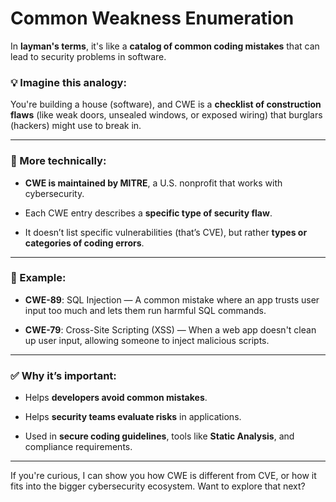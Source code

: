# Common Weakness Enumeration

In **layman's terms**, it's like a **catalog of common coding mistakes** that can lead to security problems in software.

### 💡 **Imagine this analogy:**

You're building a house (software), and CWE is a **checklist of construction flaws** (like weak doors, unsealed windows, or exposed wiring) that burglars (hackers) might use to break in.

---

### 🔐 More technically:

- **CWE is maintained by MITRE**, a U.S. nonprofit that works with cybersecurity.
    
- Each CWE entry describes a **specific type of security flaw**.
    
- It doesn’t list specific vulnerabilities (that’s CVE), but rather **types or categories of coding errors**.
    

---

### 🔧 Example:

- **CWE-89**: SQL Injection — A common mistake where an app trusts user input too much and lets them run harmful SQL commands.
    
- **CWE-79**: Cross-Site Scripting (XSS) — When a web app doesn't clean up user input, allowing someone to inject malicious scripts.
    

---

### ✅ Why it’s important:

- Helps **developers avoid common mistakes**.
    
- Helps **security teams evaluate risks** in applications.
    
- Used in **secure coding guidelines**, tools like **Static Analysis**, and compliance requirements.
    

---

If you're curious, I can show you how CWE is different from CVE, or how it fits into the bigger cybersecurity ecosystem. Want to explore that next?